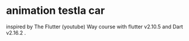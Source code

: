 # animation testla car
inspired by The Flutter (youtube) Way course  with flutter v2.10.5 and  Dart v2.16.2 .
 